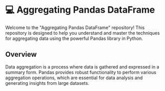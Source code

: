 # 💻 Aggregating Pandas DataFrame
Welcome to the "Aggregating Pandas DataFrame" repository! This repository is designed to help you understand and master the techniques for aggregating data using the powerful Pandas library in Python.

## Overview
Data aggregation is a process where data is gathered and expressed in a summary form. Pandas provides robust functionality to perform various aggregation operations, which are essential for data analysis and generating insights from large datasets.
